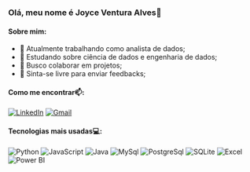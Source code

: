 ### Olá, meu nome é Joyce Ventura Alves👋
#### Sobre mim:

- 🔭 Atualmente trabalhando como analista de dados;
- 🌱 Estudando sobre ciência de dados e engenharia de dados;
- 👯 Busco colaborar em projetos;
- 🤔 Sinta-se livre para enviar feedbacks; 

#### Como me encontrar📫:   
  
[![LinkedIn](https://img.shields.io/badge/LinkedIn-0077B5?style=for-the-badge&logo=linkedin&logoColor=white)](https://www.linkedin.com/in/joyce-ventura-1a0906189/)
[![Gmail](https://img.shields.io/badge/Gmail-D14836?style=for-the-badge&logo=gmail&logoColor=white)](https://mail.google.com/mail/?view=cm&fs=1&to=joyceventuraalves.contato@gmail.com)

#### Tecnologias mais usadas💻: 
  
![Python](https://img.shields.io/badge/Python-3776AB.svg?style=for-the-badge&logo=Python&logoColor=white)
![JavaScript](https://shields.io/badge/JavaScript-F7DF1E?logo=JavaScript&logoColor=000&style=flat-square)
![Java](https://img.shields.io/badge/Java-ED8B00?style=for-the-badge&logo=openjdk&logoColor=white)
![MySql](https://img.shields.io/badge/MySQL-4479A1.svg?style=for-the-badge&logo=MySQL&logoColor=white)
![PostgreSql](https://img.shields.io/badge/PostgreSQL-4169E1.svg?style=for-the-badge&logo=PostgreSQL&logoColor=white)
![SQLite](https://img.shields.io/badge/SQLite-07405E?style=for-the-badge&logo=sqlite&logoColor=white)
![Excel](https://img.shields.io/badge/Microsoft%20Excel-217346.svg?style=for-the-badge&logo=Microsoft-Excel&logoColor=white)
![Power BI](https://img.shields.io/badge/Power%20BI-F2C811.svg?style=for-the-badge&logo=Power-BI&logoColor=black)



